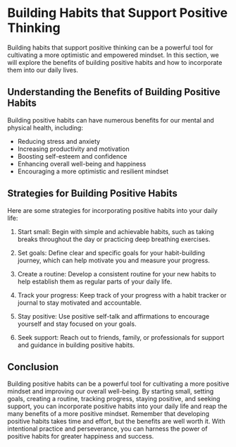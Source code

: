 Building Habits that Support Positive Thinking
=================================================================================================

Building habits that support positive thinking can be a powerful tool for cultivating a more optimistic and empowered mindset. In this section, we will explore the benefits of building positive habits and how to incorporate them into our daily lives.

Understanding the Benefits of Building Positive Habits
------------------------------------------------------

Building positive habits can have numerous benefits for our mental and physical health, including:

* Reducing stress and anxiety
* Increasing productivity and motivation
* Boosting self-esteem and confidence
* Enhancing overall well-being and happiness
* Encouraging a more optimistic and resilient mindset

Strategies for Building Positive Habits
---------------------------------------

Here are some strategies for incorporating positive habits into your daily life:

1. Start small: Begin with simple and achievable habits, such as taking breaks throughout the day or practicing deep breathing exercises.

2. Set goals: Define clear and specific goals for your habit-building journey, which can help motivate you and measure your progress.

3. Create a routine: Develop a consistent routine for your new habits to help establish them as regular parts of your daily life.

4. Track your progress: Keep track of your progress with a habit tracker or journal to stay motivated and accountable.

5. Stay positive: Use positive self-talk and affirmations to encourage yourself and stay focused on your goals.

6. Seek support: Reach out to friends, family, or professionals for support and guidance in building positive habits.

Conclusion
----------

Building positive habits can be a powerful tool for cultivating a more positive mindset and improving our overall well-being. By starting small, setting goals, creating a routine, tracking progress, staying positive, and seeking support, you can incorporate positive habits into your daily life and reap the many benefits of a more positive mindset. Remember that developing positive habits takes time and effort, but the benefits are well worth it. With intentional practice and perseverance, you can harness the power of positive habits for greater happiness and success.
